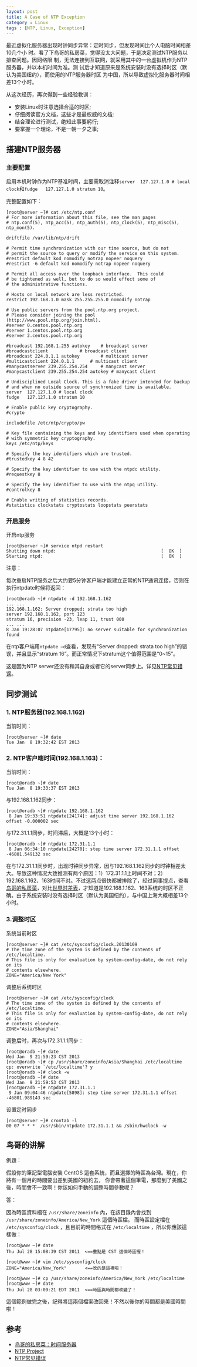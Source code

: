 ```yaml
---
layout: post
title: A Case of NTP Exception
category : Linux
tags : [NTP, Linux, Exception]
---
```


最近虚拟化服务器出现时钟同步异常：定时同步，但发现时间比个人电脑时间相差10几个小 时。看了下鸟哥的私房菜，觉得没太大问题，于是决定测试NTP服务以排查问题。因网络限 制，无法连接到互联网，就采用其中的一台虚拟机作为NTP服务器，并以本机时间为准。测 试后才知道原来是系统安装时没有选择时区（默认为美国纽约），而使用的NTP服务器时区 为中国，所以导致虚拟化服务器时间相差13个小时。

从这次经历，再次得到一些经验教训：

* 安装Linux时注意选择合适的时区;
* 仔细阅读官方文档，这些才是最权威的文档;
* 结合理论进行测试，绝知此事要躬行;
* 要掌握一个理论，不是一朝一夕之事;

## 搭建NTP服务器

### 主要配置

启用本机时钟作为NTP基准时间，主要需取消注释`server	127.127.1.0	# local clock`和`fudge	127.127.1.0 stratum 10`。

完整配置如下：

	[root@server ~]# cat /etc/ntp.conf
	# For more information about this file, see the man pages
	# ntp.conf(5), ntp_acc(5), ntp_auth(5), ntp_clock(5), ntp_misc(5), ntp_mon(5).
	
	driftfile /var/lib/ntp/drift
	
	# Permit time synchronization with our time source, but do not
	# permit the source to query or modify the service on this system.
	#restrict default kod nomodify notrap nopeer noquery
	#restrict -6 default kod nomodify notrap nopeer noquery
	
	# Permit all access over the loopback interface.  This could
	# be tightened as well, but to do so would effect some of
	# the administrative functions.
	
	# Hosts on local network are less restricted.
	restrict 192.168.1.0 mask 255.255.255.0 nomodify notrap
	
	# Use public servers from the pool.ntp.org project.
	# Please consider joining the pool (http://www.pool.ntp.org/join.html).
	#server 0.centos.pool.ntp.org
	#server 1.centos.pool.ntp.org
	#server 2.centos.pool.ntp.org
	
	#broadcast 192.168.1.255 autokey	# broadcast server
	#broadcastclient			# broadcast client
	#broadcast 224.0.1.1 autokey		# multicast server
	#multicastclient 224.0.1.1		# multicast client
	#manycastserver 239.255.254.254		# manycast server
	#manycastclient 239.255.254.254 autokey # manycast client
	
	# Undisciplined Local Clock. This is a fake driver intended for backup
	# and when no outside source of synchronized time is available. 
	server	127.127.1.0	# local clock
	fudge	127.127.1.0 stratum 10	
	
	# Enable public key cryptography.
	#crypto
	
	includefile /etc/ntp/crypto/pw
	
	# Key file containing the keys and key identifiers used when operating
	# with symmetric key cryptography. 
	keys /etc/ntp/keys
	
	# Specify the key identifiers which are trusted.
	#trustedkey 4 8 42
	
	# Specify the key identifier to use with the ntpdc utility.
	#requestkey 8
	
	# Specify the key identifier to use with the ntpq utility.
	#controlkey 8
	
	# Enable writing of statistics records.
	#statistics clockstats cryptostats loopstats peerstats

### 开启服务

开启ntp服务

	[root@server ~]# service ntpd restart
	Shutting down ntpd:                                        [  OK  ]
	Starting ntpd:                                             [  OK  ]

注意：
	
每次重启NTP服务之后大约要5分钟客户端才能建立正常的NTP通讯连接，否则在执行ntpdate时候将返回：

	[root@oradb ~]# ntpdate -d 192.168.1.162
	... ...
	192.168.1.162: Server dropped: strata too high
	server 192.168.1.162, port 123
	stratum 16, precision -23, leap 11, trust 000
	... ...
	8 Jan 19:28:07 ntpdate[17795]: no server suitable for synchronization found

在ntp客户端用`ntpdate –d`查看，发现有“Server dropped: strata too high”的错误，并且显示“stratum 16”。而正常情况下stratum这个值得范围是“0~15”。

这是因为NTP server还没有和其自身或者它的server同步上。详见[NTP常见错误](http://www.blogjava.net/spray/archive/2008/07/10/213964.html)。

## 同步测试

### 1. NTP服务器(192.168.1.162)
当前时间：

	[root@server ~]# date
	Tue Jan  8 19:32:42 EST 2013
 
### 2. NTP客户端时间(192.168.1.163)：
当前时间：

	[root@oradb ~]# date
	Tue Jan  8 19:33:37 EST 2013

与192.168.1.162同步：

	[root@oradb ~]# ntpdate 192.168.1.162
	 8 Jan 19:33:51 ntpdate[24174]: adjust time server 192.168.1.162 offset -0.000002 sec

与172.31.1.1同步，时间滞后，大概是13个小时：

	[root@oradb ~]# ntpdate 172.31.1.1
	 8 Jan 06:34:10 ntpdate[24270]: step time server 172.31.1.1 offset -46801.549132 sec

在与172.31.1.1同步时，出现时钟同步异常，因与192.168.1.162同步的时钟相差太大。导致这种情况大致推测有两个原因：1）172.31.1.1上时间不对；2）192.168.1.162、163时间不对。不过这两点很快都被排除了，经过同事提点，查看[鸟哥的私房菜](http://linux.vbird.org/linux_server/0440ntp.php)，对比[世界时差表](http://www.timedate.cn/time/time_diff.asp)，才知道是192.168.1.162、163系统的时区不正确。由于系统安装时没有选择时区（默认为美国纽约），与中国上海大概相差13个小时。
 
### 3.调整时区

系统当前时区

	[root@server ~]# cat /etc/sysconfig/clock.20130109 
	# The time zone of the system is defined by the contents of /etc/localtime.
	# This file is only for evaluation by system-config-date, do not rely on its
	# contents elsewhere.
	ZONE="America/New York"

调整后系统时区

	[root@server ~]# cat /etc/sysconfig/clock
	# The time zone of the system is defined by the contents of /etc/localtime.
	# This file is only for evaluation by system-config-date, do not rely on its
	# contents elsewhere.
	ZONE="Asia/Shanghai"
 
调整后时，再次与172.31.1.1同步：

	[root@oradb ~]# date
	Wed Jan  9 21:59:23 CST 2013
	[root@oradb ~]# cp /usr/share/zoneinfo/Asia/Shanghai /etc/localtime 
	cp: overwrite `/etc/localtime'? y
	[root@oradb ~]# clock -w
	[root@oradb ~]# date
	Wed Jan  9 21:59:53 CST 2013
	[root@oradb ~]# ntpdate 172.31.1.1
	 9 Jan 09:04:46 ntpdate[5898]: step time server 172.31.1.1 offset -46801.989143 sec
 
设置定时同步

	[root@server ~]# crontab -l
	00 07 * * *  /usr/sbin/ntpdate 172.31.1.1 && /sbin/hwclock -w

## 鸟哥的讲解

例題： 

假設你的筆記型電腦安裝 CentOS 這套系統，而且選擇的時區為台灣。現在，你將有一個月的時間要出差到美國的紐約去， 你會帶著這個筆電，那麼到了美國之後，時間會不一致啊！你該如何手動的調整時間參數呢？

答： 

因為時區資料檔在 `/usr/share/zoneinfo` 內，在該目錄內會找到 `/usr/share/zoneinfo/America/New_York` 這個時區檔。 而時區設定檔在 `/etc/sysconfig/clock` ，且目前的時間格式在 `/etc/localtime` ，所以你應該這樣做： 

	[root@www ~]# date
	Thu Jul 28 15:08:39 CST 2011  <==重點是 CST 這個時區喔！
	
	[root@www ~]# vim /etc/sysconfig/clock
	ZONE="America/New_York"       <==改的是這裡啦！
	
	[root@www ~]# cp /usr/share/zoneinfo/America/New_York /etc/localtime
	[root@www ~]# date
	Thu Jul 28 03:09:21 EDT 2011  <==時區與時間都改變了！

 
這個範例做完之後，記得將這兩個檔案改回來！不然以後你的時間都是美國時間啦！ 

## 参考
* [鸟哥的私房菜：时间服务器](http://linux.vbird.org/linux_server/0440ntp.php)
* [NTP Project](http://www.eecis.udel.edu/~mills/ntp.html)
* [NTP常见错误](http://www.blogjava.net/spray/archive/2008/07/10/213964.html)
